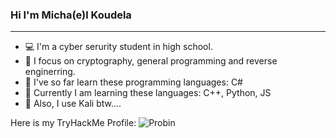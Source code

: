 ###                              Hi I'm Micha(e)l Koudela
_____________________________________________________________________________________________________
- 💻 I'm a cyber serurity student in high school.
- 🔧 I focus on cryptography, general programming and reverse enginerring.
- 📘 I've so far learn these programming languages: C#
- 📕 Currently I am learning these languages: C++, Python, JS 
- 🐲 Also, I use Kali btw....

Here is my TryHackMe Profile:
![Probin](https://user-images.githubusercontent.com/100596513/174675447-dee6a992-4c8e-45c9-a81b-cf2463167e57.png)

<!--
**MichalKoudela/MichalKoudela** is a ✨ _special_ ✨ repository because its `README.md` (this file) appears on your GitHub profile.

Here are some ideas to get you started:

- 🔭 I’m currently working on ...
- 🌱 I’m currently learning ...
- 👯 I’m looking to collaborate on ...
- 🤔 I’m looking for help with ...
- 💬 Ask me about ...
- 📫 How to reach me: ...
- 😄 Pronouns: ...
- ⚡ Fun fact: ...
-->
